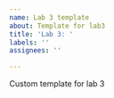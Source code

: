 ```yaml
---
name: Lab 3 template
about: Template for lab3
title: 'Lab 3: '
labels: ''
assignees: ''

---
```


Custom template for lab 3
